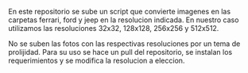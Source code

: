 En este repositorio se sube un script que convierte imagenes en las carpetas ferrari, ford y jeep en la resolucion indicada. En nuestro caso utilizamos las resoluciones 32x32, 128x128, 256x256 y 512x512.

No se suben las fotos con las respectivas resoluciones por un tema de prolijidad. Para su uso se hace un pull del repositorio, se instalan los requerimientos y se modifica la resolucion a eleccion.

